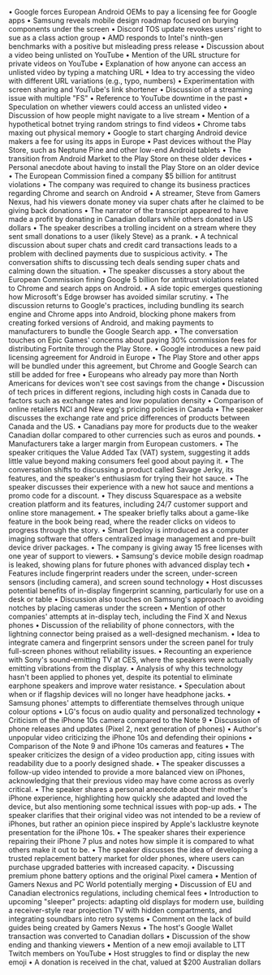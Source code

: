 • Google forces European Android OEMs to pay a licensing fee for Google apps
• Samsung reveals mobile design roadmap focused on burying components under the screen
• Discord TOS update revokes users' right to sue as a class action group
• AMD responds to Intel's ninth-gen benchmarks with a positive but misleading press release
• Discussion about a video being unlisted on YouTube
• Mention of the URL structure for private videos on YouTube
• Explanation of how anyone can access an unlisted video by typing a matching URL
• Idea to try accessing the video with different URL variations (e.g., typo, numbers)
• Experimentation with screen sharing and YouTube's link shortener
• Discussion of a streaming issue with multiple "FS"
• Reference to YouTube downtime in the past
• Speculation on whether viewers could access an unlisted video
• Discussion of how people might navigate to a live stream
• Mention of a hypothetical botnet trying random strings to find videos
• Chrome tabs maxing out physical memory
• Google to start charging Android device makers a fee for using its apps in Europe
• Past devices without the Play Store, such as Neptune Pine and other low-end Android tablets
• The transition from Android Market to the Play Store on these older devices
• Personal anecdote about having to install the Play Store on an older device
• The European Commission fined a company $5 billion for antitrust violations
• The company was required to change its business practices regarding Chrome and search on Android
• A streamer, Steve from Gamers Nexus, had his viewers donate money via super chats after he claimed to be giving back donations
• The narrator of the transcript appeared to have made a profit by donating in Canadian dollars while others donated in US dollars
• The speaker describes a trolling incident on a stream where they sent small donations to a user (likely Steve) as a prank.
• A technical discussion about super chats and credit card transactions leads to a problem with declined payments due to suspicious activity.
• The conversation shifts to discussing tech deals sending super chats and calming down the situation.
• The speaker discusses a story about the European Commission fining Google 5 billion for antitrust violations related to Chrome and search apps on Android.
• A side topic emerges questioning how Microsoft's Edge browser has avoided similar scrutiny.
• The discussion returns to Google's practices, including bundling its search engine and Chrome apps into Android, blocking phone makers from creating forked versions of Android, and making payments to manufacturers to bundle the Google Search app.
• The conversation touches on Epic Games' concerns about paying 30% commission fees for distributing Fortnite through the Play Store.
• Google introduces a new paid licensing agreement for Android in Europe
• The Play Store and other apps will be bundled under this agreement, but Chrome and Google Search can still be added for free
• Europeans who already pay more than North Americans for devices won't see cost savings from the change
• Discussion of tech prices in different regions, including high costs in Canada due to factors such as exchange rates and low population density
• Comparison of online retailers NCI and New egg's pricing policies in Canada
• The speaker discusses the exchange rate and price differences of products between Canada and the US.
• Canadians pay more for products due to the weaker Canadian dollar compared to other currencies such as euros and pounds.
• Manufacturers take a larger margin from European customers.
• The speaker critiques the Value Added Tax (VAT) system, suggesting it adds little value beyond making consumers feel good about paying it.
• The conversation shifts to discussing a product called Savage Jerky, its features, and the speaker's enthusiasm for trying their hot sauce.
• The speaker discusses their experience with a new hot sauce and mentions a promo code for a discount.
• They discuss Squarespace as a website creation platform and its features, including 24/7 customer support and online store management.
• The speaker briefly talks about a game-like feature in the book being read, where the reader clicks on videos to progress through the story.
• Smart Deploy is introduced as a computer imaging software that offers centralized image management and pre-built device driver packages.
• The company is giving away 15 free licenses with one year of support to viewers.
• Samsung's device mobile design roadmap is leaked, showing plans for future phones with advanced display tech
• Features include fingerprint readers under the screen, under-screen sensors (including camera), and screen sound technology
• Host discusses potential benefits of in-display fingerprint scanning, particularly for use on a desk or table
• Discussion also touches on Samsung's approach to avoiding notches by placing cameras under the screen
• Mention of other companies' attempts at in-display tech, including the Find X and Nexus phones
• Discussion of the reliability of phone connectors, with the lightning connector being praised as a well-designed mechanism.
• Idea to integrate camera and fingerprint sensors under the screen panel for truly full-screen phones without reliability issues.
• Recounting an experience with Sony's sound-emitting TV at CES, where the speakers were actually emitting vibrations from the display.
• Analysis of why this technology hasn't been applied to phones yet, despite its potential to eliminate earphone speakers and improve water resistance.
• Speculation about when or if flagship devices will no longer have headphone jacks.
• Samsung phones' attempts to differentiate themselves through unique colour options
• LG's focus on audio quality and personalized technology
• Criticism of the iPhone 10s camera compared to the Note 9
• Discussion of phone releases and updates (Pixel 2, next generation of phones)
• Author's unpopular video criticizing the iPhone 10s and defending their opinions
• Comparison of the Note 9 and iPhone 10s cameras and features
• The speaker criticizes the design of a video production app, citing issues with readability due to a poorly designed shade.
• The speaker discusses a follow-up video intended to provide a more balanced view on iPhones, acknowledging that their previous video may have come across as overly critical.
• The speaker shares a personal anecdote about their mother's iPhone experience, highlighting how quickly she adapted and loved the device, but also mentioning some technical issues with pop-up ads.
• The speaker clarifies that their original video was not intended to be a review of iPhones, but rather an opinion piece inspired by Apple's lacklustre keynote presentation for the iPhone 10s.
• The speaker shares their experience repairing their iPhone 7 plus and notes how simple it is compared to what others make it out to be.
• The speaker discusses the idea of developing a trusted replacement battery market for older phones, where users can purchase upgraded batteries with increased capacity.
• Discussing premium phone battery options and the original Pixel camera
• Mention of Gamers Nexus and PC World potentially merging
• Discussion of EU and Canadian electronics regulations, including chemical fees
• Introduction to upcoming "sleeper" projects: adapting old displays for modern use, building a receiver-style rear projection TV with hidden compartments, and integrating soundbars into retro systems
• Comment on the lack of build guides being created by Gamers Nexus
• The host's Google Wallet transaction was converted to Canadian dollars
• Discussion of the show ending and thanking viewers
• Mention of a new emoji available to LTT Twitch members on YouTube
• Host struggles to find or display the new emoji
• A donation is received in the chat, valued at $200 Australian dollars